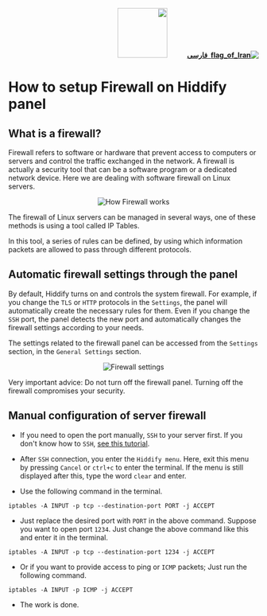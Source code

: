 <div dir="rtl" markdown="1">

[**![flag_of_Iran](https://user-images.githubusercontent.com/125398461/234186932-52f1fa82-52c6-417f-8b37-08fe9250a55f.png) &nbsp;فارسی**](https://github.com/hiddify/hiddify-config/wiki/%D8%A2%D9%85%D9%88%D8%B2%D8%B4-%D8%AA%D9%86%D8%B8%DB%8C%D9%85-%D9%81%D8%A7%DB%8C%D8%B1%D9%88%D8%A7%D9%84-%D8%AF%D8%B1-%D9%BE%D9%86%D9%84-%D9%87%DB%8C%D8%AF%DB%8C%D9%81%D8%A7%DB%8C)&nbsp;&nbsp;&nbsp;&nbsp;&nbsp;&nbsp;&nbsp;&nbsp;&nbsp;&nbsp;<a href="https://github.com/hiddify/hiddify-config/wiki/All-tutorials-and-videos"><img width="100" src="https://github.com/hiddify/hiddify-config/assets/125398461/8ac5b906-105c-4b98-acf5-0e12e39e33f6" /></a>
</div>



# How to setup Firewall on Hiddify panel
## What is a firewall?

Firewall refers to software or hardware that prevent access to computers or servers and control the traffic exchanged in the network. A firewall is actually a security tool that can be a software program or a dedicated network device. Here we are dealing with software firewall on Linux servers.

<div align=center>

![How Firewall works](https://github.com/hiddify/hiddify-config/assets/125398461/2b7c93f0-b868-43c6-8e89-60b36ddb6fb8)

</div>


The firewall of Linux servers can be managed in several ways, one of these methods is using a tool called IP Tables.

In this tool, a series of rules can be defined, by using which information packets are allowed to pass through different protocols.

## Automatic firewall settings through the panel

By default, Hiddify turns on and controls the system firewall. For example, if you change the `TLS` or `HTTP` protocols in the `Settings`, the panel will automatically create the necessary rules for them. Even if you change the `SSH` port, the panel detects the new port and automatically changes the firewall settings according to your needs.

The settings related to the firewall panel can be accessed from the `Settings` section, in the `General Settings` section.

<div align=center>

![Firewall settings](https://github.com/hiddify/hiddify-config/assets/125398461/0a3dce3a-0658-4ecd-887e-bd74c74fea1a)

</div>

Very important advice: Do not turn off the firewall panel. Turning off the firewall compromises your security.

## Manual configuration of server firewall

- If you need to open the port manually, `SSH` to your server first. If you don't know how to `SSH`, [see this tutorial](https://github.com/hiddify/hiddify-config/wiki/How-to-connect-to-server-via-SSH).

- After `SSH` connection, you enter the `Hiddify menu`. Here, exit this menu by pressing `Cancel` or `ctrl+c` to enter the terminal. If the menu is still displayed after this, type the word `clear` and enter.

- Use the following command in the terminal.

```
iptables -A INPUT -p tcp --destination-port PORT -j ACCEPT
```

- Just replace the desired port with `PORT` in the above command. Suppose you want to open port `1234`. Just change the above command like this and enter it in the terminal.

```
iptables -A INPUT -p tcp --destination-port 1234 -j ACCEPT
```
- Or if you want to provide access to ping or `ICMP` packets; Just run the following command.

```
iptables -A INPUT -p ICMP -j ACCEPT
```

- The work is done.


